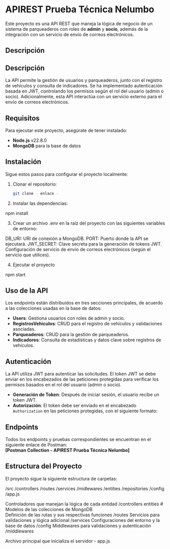 # APIREST Prueba Técnica Nelumbo

Este proyecto es una API REST que maneja la lógica de negocio de un sistema de parqueaderos con roles de **admin** y **socio**, además de la integración con un servicio de envío de correos electrónicos.

## Descripción 
## Descripción 

La API permite la gestión de usuarios y parqueaderos, junto con el registro de vehículos y consulta de indicadores. Se ha implementado autenticación basada en JWT, controlando los permisos según el rol del usuario (admin o socio). Adicionalmente, esta API interactúa con un servicio externo para el envío de correos electrónicos.

## Requisitos

Para ejecutar este proyecto, asegúrate de tener instalado:

- **Node.js** v22.8.0
- **MongoDB** para la base de datos

## Instalación

Sigue estos pasos para configurar el proyecto localmente:

1. Clonar el repositorio:

   ```bash
   git clone - enlace -

2. Instalar las dependencias:

npm install

3. Crear un archivo .env en la raíz del proyecto con las siguientes variables de entorno:

DB_URI: URI de conexión a MongoDB.
PORT: Puerto donde la API se ejecutará.
JWT_SECRET: Clave secreta para la generación de tokens JWT.
Configuración de servicio de envío de correos electrónicos (según el servicio que utilices).

4. Ejecutar el proyecto 

npm start

## Uso de la API

Los endpoints están distribuidos en tres secciones principales, de acuerdo a las colecciones usadas en la base de datos:

- **Users**: Gestiona usuarios con roles de admin y socio.
- **RegistrosVehiculos**: CRUD para el registro de vehículos y validaciones asociadas.
- **Parqueaderos**: CRUD para la gestión de parqueaderos.
- **Indicadores**: Consulta de estadísticas y datos clave sobre registros de vehículos.

## Autenticación

La API utiliza JWT para autenticar las solicitudes. El token JWT se debe enviar en los encabezados de las peticiones protegidas para verificar los permisos basados en el rol del usuario (admin o socio).

- **Generación de Token**: Después de iniciar sesión, el usuario recibe un token JWT.
- **Autorización**: El token debe ser enviado en el encabezado `Authorization` en las peticiones protegidas, con el siguiente formato:


## Endpoints

Todos los endpoints y pruebas correspondientes se encuentran en el siguiente enlace de Postman:  
**[Postman Collection - APIREST Prueba Técnica Nelumbo]**

## Estructura del Proyecto

El proyecto sigue la siguiente estructura de carpetas:

/src 
    /controllers 
    /routes
    /services
    /midlewares
    /entities
    /repositories
    /config
/app.js

Controladores que manejan la lógica de cada entidad /controllers 
entities # Modelos de las colecciones de MongoDB  
Definición de las rutas y sus respectivas funciones /routes
Servicios para validaciones y lógica adicional /services
Configuraciones del entorno y la base de datos  /config
Middlewares para validaciones y autenticación /middlewares 
 
Archivo principal que inicializa el servidor - app.js